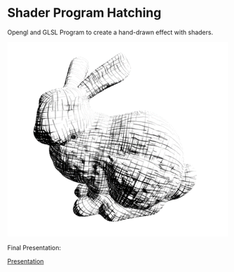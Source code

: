 # Shader Program Hatching

Opengl and GLSL Program to create a hand-drawn effect with shaders.

![](result.png)

Final Presentation:

[Presentation](final.pdf)
